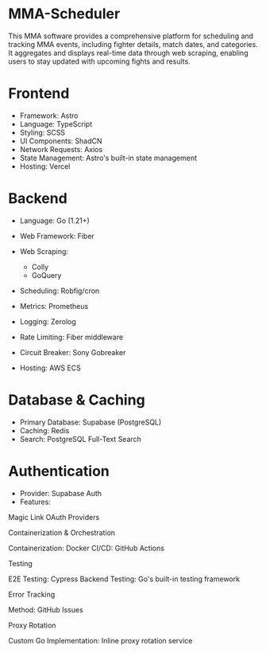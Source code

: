 # MMA-Scheduler
This MMA software provides a comprehensive platform for scheduling and tracking MMA events, including fighter details, match dates, and categories. It aggregates and displays real-time data through web scraping, enabling users to stay updated with upcoming fights and results.

# Frontend

- Framework: Astro
- Language: TypeScript
- Styling: SCSS
- UI Components: ShadCN
- Network Requests: Axios
- State Management: Astro's built-in state management
- Hosting: Vercel

# Backend

- Language: Go (1.21+)
- Web Framework: Fiber
- Web Scraping:
  - Colly
  - GoQuery


- Scheduling: Robfig/cron
- Metrics: Prometheus
- Logging: Zerolog
- Rate Limiting: Fiber middleware
- Circuit Breaker: Sony Gobreaker
- Hosting: AWS ECS

# Database & Caching

- Primary Database: Supabase (PostgreSQL)
- Caching: Redis
- Search: PostgreSQL Full-Text Search

# Authentication

- Provider: Supabase Auth
- Features:

Magic Link
OAuth Providers



Containerization & Orchestration

Containerization: Docker
CI/CD: GitHub Actions

Testing

E2E Testing: Cypress
Backend Testing: Go's built-in testing framework

Error Tracking

Method: GitHub Issues

Proxy Rotation

Custom Go Implementation: Inline proxy rotation service
